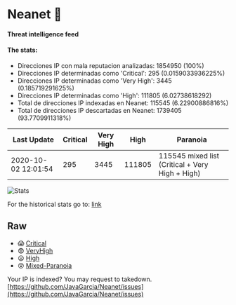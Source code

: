 # Neanet :hocho:
#### Threat intelligence feed
#### The stats:

- Direcciones IP con mala reputacion analizadas: 1854950 (100%)
- Direcciones IP determinadas como 'Critical':  295 (0.0159033936225%)
- Direcciones IP determinadas como 'Very High':  3445 (0.185719291625%)
- Direcciones IP determinadas como 'High':  111805 (6.02738618292)
- Total de direcciones IP indexadas en Neanet:  115545 (6.22900886816%)
- Total de direcciones IP descartadas en Neanet:  1739405 (93.7709911318%)

| Last Update | Critical | Very High | High | Paranoia |
| --- | --- | --- | --- | --- |
| 2020-10-02 12:01:54 | 295 | 3445 | 111805 | 115545 mixed list (Critical + Very High + High)|

![Stats](https://docs.google.com/spreadsheets/d/e/2PACX-1vSnaNMIXVabIpDJjufMlzH7poXnshF3mgd8Is1g9ytUEzVsP5my4Trn8f-xkoLLQ38xpL3HtmUexLo6/pubchart?oid=501124687&format=image)

For the historical stats go to: [link](/stats.csv)
## Raw
- :scream: [Critical](https://raw.githubusercontent.com/JavaGarcia/Neanet/master/blacklists/neanet_critical.txt)
- :fearful: [VeryHigh](https://raw.githubusercontent.com/JavaGarcia/Neanet/master/blacklists/neanet_veryHigh.txtt)
- :frowning: [High](https://raw.githubusercontent.com/JavaGarcia/Neanet/master/blacklists/neanet_high.txt)
- :dizzy_face: [Mixed-Paranoia](https://raw.githubusercontent.com/JavaGarcia/Neanet/master/blacklists/neanet_all.txt)


Your IP is indexed? You may request to takedown. [https://github.com/JavaGarcia/Neanet/issues](https://github.com/JavaGarcia/Neanet/issues)











































































































































































































































































































































































































































































































































































































































































































































































































































































































































































































































































































































































































